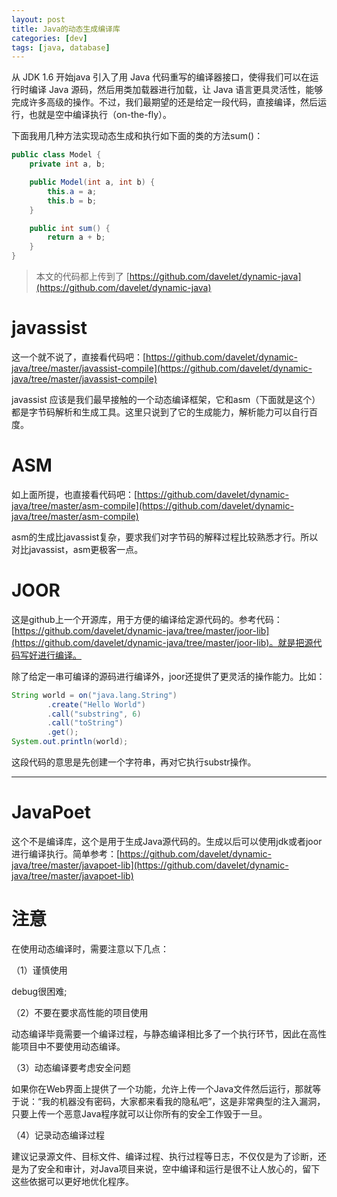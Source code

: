 ```yaml
---
layout: post
title: Java的动态生成编译库
categories: [dev]
tags: [java, database]
---
```

从 JDK 1.6 开始java 引入了用 Java 代码重写的编译器接口，使得我们可以在运行时编译 Java 源码，然后用类加载器进行加载，让 Java 语言更具灵活性，能够完成许多高级的操作。不过，我们最期望的还是给定一段代码，直接编译，然后运行，也就是空中编译执行（on-the-fly）。

下面我用几种方法实现动态生成和执行如下面的类的方法sum()：
```java 
public class Model {
    private int a, b;

    public Model(int a, int b) {
        this.a = a;
        this.b = b;
    }

    public int sum() {
        return a + b;
    }
}
```

> 本文的代码都上传到了 [https://github.com/davelet/dynamic-java](https://github.com/davelet/dynamic-java)
# javassist
这一个就不说了，直接看代码吧：[https://github.com/davelet/dynamic-java/tree/master/javassist-compile](https://github.com/davelet/dynamic-java/tree/master/javassist-compile)

javassist 应该是我们最早接触的一个动态编译框架，它和asm（下面就是这个）都是字节码解析和生成工具。这里只说到了它的生成能力，解析能力可以自行百度。

# ASM
如上面所提，也直接看代码吧：[https://github.com/davelet/dynamic-java/tree/master/asm-compile](https://github.com/davelet/dynamic-java/tree/master/asm-compile)

asm的生成比javassist复杂，要求我们对字节码的解释过程比较熟悉才行。所以对比javassist，asm更极客一点。

# JOOR
这是github上一个开源库，用于方便的编译给定源代码的。参考代码：[https://github.com/davelet/dynamic-java/tree/master/joor-lib](https://github.com/davelet/dynamic-java/tree/master/joor-lib)。就是把源代码写好进行编译。

除了给定一串可编译的源码进行编译外，joor还提供了更灵活的操作能力。比如：

```java
String world = on("java.lang.String")
        .create("Hello World")
        .call("substring", 6)
        .call("toString")
        .get();
System.out.println(world);
```
这段代码的意思是先创建一个字符串，再对它执行substr操作。

---
# JavaPoet
这个不是编译库，这个是用于生成Java源代码的。生成以后可以使用jdk或者joor进行编译执行。简单参考：[https://github.com/davelet/dynamic-java/tree/master/javapoet-lib](https://github.com/davelet/dynamic-java/tree/master/javapoet-lib)

# 注意
在使用动态编译时，需要注意以下几点：

（1）谨慎使用

debug很困难;

（2）不要在要求高性能的项目使用

动态编译毕竟需要一个编译过程，与静态编译相比多了一个执行环节，因此在高性能项目中不要使用动态编译。

（3）动态编译要考虑安全问题

如果你在Web界面上提供了一个功能，允许上传一个Java文件然后运行，那就等于说：“我的机器没有密码，大家都来看我的隐私吧”，这是非常典型的注入漏洞，只要上传一个恶意Java程序就可以让你所有的安全工作毁于一旦。

（4）记录动态编译过程

建议记录源文件、目标文件、编译过程、执行过程等日志，不仅仅是为了诊断，还是为了安全和审计，对Java项目来说，空中编译和运行是很不让人放心的，留下这些依据可以更好地优化程序。
